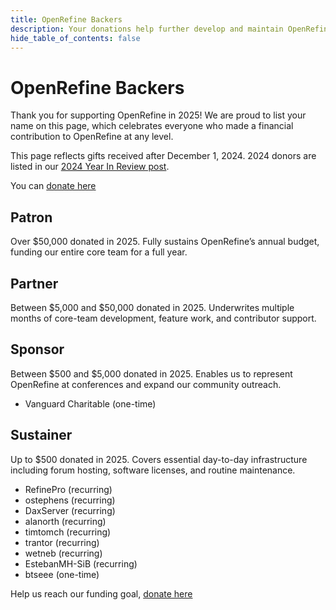 ```yaml
---
title: OpenRefine Backers
description: Your donations help further develop and maintain OpenRefine.
hide_table_of_contents: false
---
```

# OpenRefine Backers 

Thank you for supporting OpenRefine in 2025! We are proud to list your name on this page, which celebrates everyone who made a financial contribution to OpenRefine at any level. 

This page reflects gifts received after December 1, 2024. 2024 donors are listed in our [2024 Year In Review post](/blog/2024/12/13/year-in-review-2024#2024-donor-shoutouts).
  
You can [donate here](/donate)

## Patron
Over $50,000 donated in 2025. Fully sustains OpenRefine’s annual budget, funding our entire core team for a full year.

## Partner
Between $5,000 and $50,000 donated in 2025. Underwrites multiple months of core-team development, feature work, and contributor support.

## Sponsor 
Between $500 and $5,000 donated in 2025. Enables us to represent OpenRefine at conferences and expand our community outreach.

* Vanguard Charitable (one-time)

## Sustainer
Up to $500 donated in 2025. Covers essential day-to-day infrastructure including forum hosting, software licenses, and routine maintenance.

* RefinePro (recurring)
* ostephens (recurring)
* DaxServer (recurring)
* alanorth (recurring)
* timtomch (recurring)
* trantor (recurring)
* wetneb (recurring)
* EstebanMH-SiB (recurring)
* btseee  (one-time)

Help us reach our funding goal, [donate here](/donate)
